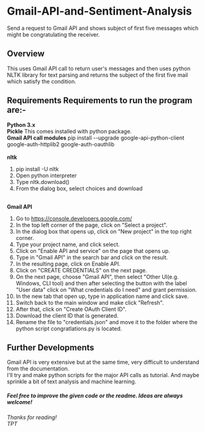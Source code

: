 # Gmail-API-and-Sentiment-Analysis
Send a request to Gmail API and shows subject of first five messages which might be congratulating the receiver.

## Overview
This uses Gmail API call to return user's messages and then uses python NLTK library for text parsing and returns the subject of the first five mail which satisfy the condition.

## Requirements Requirements to run the program are:- 
**Python 3.x** </br>
**Pickle** This comes installed with python package. </br>
**Gmail API call modules** pip install --upgrade google-api-python-client google-auth-httplib2 google-auth-oauthlib </br></br>
**nltk**  </br>
1. pip install -U nltk </br>
2. Open python interpreter </br>
3. Type nltk.download() </br>
4. From the dialog box, select choices and download </br></br>
          
**Gmail API** </br>
1. Go to https://console.developers.google.com/ </br>
2. In the top left corner of the page, click on "Select a project".</br>
3. In the dialog box that opens up, click on "New project" in the top right corner.</br>
4. Type your project name, and click select.</br>
5. Click on "Enable API and service" on the page that opens up.</br>
6. Type in "Gmail API" in the search bar and click on the result.</br>
7. In the resulting page, click on Enable API. </br>
8. Click on "CREATE CREDENTIALS" on the next page.</br>
9. On the next page, choose "Gmail API", then select "Other UI(e.g. Windows, CLI tool) and then after selecting the button with the label "User data" click on "What credentials do I need" and grant permission.</br>
10. In the new tab that open up, type in application name and click save.</br>
11. Switch back to the main window and make click "Refresh".</br>
12. After that, click on "Create OAuth Client ID".</br>
13. Download the client ID that is generated.</br>
14. Rename the file to "credentials.json" and move it to the folder where the python script congratlations.py is located.</br>

## Further Developments 
Gmail API is very extensive but at the same time, very difficult to understand from the documentation.</br>
I'll try and make python scripts for the major API calls as tutorial. And maybe sprinkle a bit of text analysis and machine learning.

##### Feel free to improve the given code or the readme. Ideas are always welcome!

###### Thanks for reading!</br>TPT
